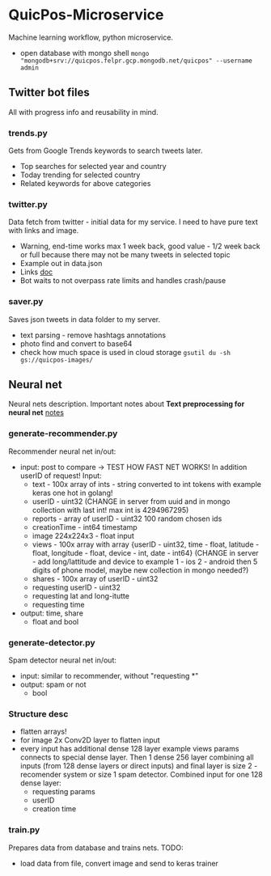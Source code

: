 # QuicPos-Microservice
Machine learning workflow, python microservice.
* open database with mongo shell <code>mongo "mongodb+srv://quicpos.felpr.gcp.mongodb.net/quicpos" --username admin</code>

## Twitter bot files
All with progress info and reusability in mind.

### trends.py
Gets from Google Trends keywords to search tweets later.
* Top searches for selected year and country
* Today trending for selected country
* Related keywords for above categories

### twitter.py
Data fetch from twitter - initial data for my service. I need to have pure text with links and image.
* Warning, end-time works max 1 week back, good value - 1/2 week back or full because there may not be many tweets in selected topic
* Example out in data.json
* Links [doc](https://developer.twitter.com/en/docs/twitter-api/tweets/search/api-reference/get-tweets-search-recent)
* Bot waits to not overpass rate limits and handles crash/pause

### saver.py
Saves json tweets in data folder to my server.
* text parsing - remove hashtags annotations
* photo find and convert to base64
* check how much space is used in cloud storage <code>gsutil du -sh gs://quicpos-images/</code>



## Neural net
Neural nets description. Important notes about **Text preprocessing for neural net** [notes](https://github.com/adkuba/QuicPos-Server/issues/4#issuecomment-720122145)

### generate-recommender.py
Recommender neural net in/out:
* input: post to compare -> TEST HOW FAST NET WORKS! In addition userID of request! Input:
    - text - 100x array of ints - string converted to int tokens with example keras one hot in golang!
    - userID - uint32 (CHANGE in server from uuid and in mongo collection with last int! max int is 4294967295)
    - reports - array of userID - uint32 100 random chosen ids
    - creationTime - int64 timestamp
    - image 224x224x3 - float input
    - views - 100x array with array {userID - uint32, time - float, latitude - float, longitude - float, device - int, date - int64} (CHANGE in server - add long/lattitude and device to  example 1 - ios 2 - android then 5 digits of phone model, maybe new collection in mongo needed?)
    - shares - 100x array of userID - uint32
    - requesting userID - uint32
    - requesting lat and long-itutte
    - requesting time
* output: time, share
    - float and bool

### generate-detector.py
Spam detector neural net in/out:
* input: similar to recommender, without "requesting *"
* output: spam or not
    - bool

### Structure desc
* flatten arrays!
* for image 2x Conv2D layer to flatten input
* every input has additional dense 128 layer example views params connects to special dense layer. Then 1 dense 256 layer combining all inputs (from 128 dense layers or direct inputs) and final layer is size 2 - recomender system or size 1 spam detector. Combined input for one 128 dense layer:
    - requesting params
    - userID
    - creation time

### train.py
Prepares data from database and trains nets. TODO:
- load data from file, convert image and send to keras trainer